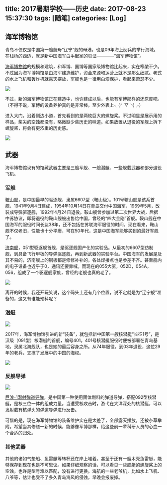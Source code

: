 title: 2017暑期学校——历史
date: 2017-08-23 15:37:30
tags: [随笔]
categories: [Log]
---
## 海军博物馆
青岛不仅仅是中国第一艘航母“辽宁”舰的母港，也是09年海上阅兵的举行海域。在栈桥的西边，就是新中国海军白手起家的见证————“海军博物馆”。

[海军博物馆](https://baike.baidu.com/item/%E6%B5%B7%E5%86%9B%E5%8D%9A%E7%89%A9%E9%A6%86)的规模和建筑，和军博、国博等国家级博物馆比起来，实在寒酸不少。不过因为海军博物馆是由海军建造维护，资金来源和运营上就不是那么细腻。老式的水上飞机和轰炸机就露天摆放，军舰也是一律用白漆保护，看起来萧瑟不少。

<!-- more -->

![](http://data.xuxinting.cn/xuxinting/2017-07-summer-school/c83d70cf3bc79f3dd0505e96b0a1cd11738b29e6.jpg)

不过，新的海军博物馆正在建造中，也许建成以后，也能有军博那样的还原度吧。（不得不说，军博的设备养护真的是非常棒，至少外表上╮(╯▽╰)╭）

进入大门，沿着侧边小道，首先看到的是两枚巨大的螺旋桨。不过明显是展示用的样品，桨尖的空蚀都没有，略微缺少些历史的味道。如果放置从退役的军舰上拆下螺旋桨，将会有更浓重的历史感。

![](http://data.xuxinting.cn/xuxinting/2017-07-summer-school/1e30e924b899a901894736c01d950a7b0308f5d2.jpg)

## 武器
海军博物馆现有的馆藏武器主要是三艘军舰、一艘潜艇、一些舰载武器和部分退役飞机。

### 军舰

[](http://data.xuxinting.cn/xuxinting/2017-07-summer-school/IMG_20170716_143922_s.jpg)

[鞍山舰](https://baike.baidu.com/item/101鞍山号驱逐舰)，是中国最早的驱逐舰，隶属6607型（鞍山级）。101号鞍山舰是该系首舰，1941年9月4日建成，1954年10月14日在青岛交付中国海军，1969年5月，改装成导弹驱逐舰，1992年4月24日退役。鞍山舰曾参加过第二次世界大战，后据中苏协议，即将退役的鞍山舰被出售给中国，曾经的“四大金刚”首舰。鞍山舰在中国海军的服役时间长达38年，还不包括在苏联海军服役的时间。现在看来，鞍山舰不仅老旧，性能也十分平庸，可在50年代，这是中国海军能够买到的最好军舰了。

[](http://data.xuxinting.cn/xuxinting/2017-07-summer-school/IMG_20170716_145147_s.jpg)

[济南舰](https://baike.baidu.com/item/105舰)，051型驱逐舰首舰，是驱逐舰国产化的实验品。从最初的6607型仿制舰，到具备飞行甲板的导弹驱逐舰，再到新武器的实验平台。中国海军的发展是及其不易的，济南舰上的钢板都是修修补补的，各处焊接点也是参差不齐。甚至舰内的电子设备也近乎于0，通讯还要靠喊。而现在的055大驱，052D，054A，056，组成了一个驱逐舰家族，曾经的老舰也真的老了。

![](http://data.xuxinting.cn/xuxinting/2017-07-summer-school/IMG_20170716_145932.jpg)

离开的时候，我还开玩笑说，这个码头上还有几个位置，说不定就是为“辽宁舰”准备的，这又有谁能预料呢？

### 潜艇

![](http://data.xuxinting.cn/xuxinting/2017-07-summer-school/29381f30e924b8996fcb1ace6e061d950b7bf655.jpg)

2017年，海军博物馆引进的新“装备”，就包括新中国第一艘核潜艇“长征1号”，是汉级（091型）核潜艇的首舰，编号401。401号核潜艇服役时便被部署在青岛基地，隶属北海舰队，也是她的最后容身之所。从74年服役，到03年退役，这位29年的老兵，支撑了发展中的中国的海权。

![](http://data.xuxinting.cn/xuxinting/2017-07-summer-school/IMG_20170716_145036_s.jpg)

### 反舰导弹

![](http://data.xuxinting.cn/xuxinting/2017-07-summer-school/908fa0ec08fa513dfcd30e283d6d55fbb3fbd9cf.jpg)

[巨浪-1潜射弹道导弹](https://baike.baidu.com/item/%E5%B7%A8%E6%B5%AA-1%E6%BD%9C%E5%B0%84%E5%BC%B9%E9%81%93%E5%AF%BC%E5%BC%B9)，是中国第一种使用固体燃料的弹道导弹，搭配092型核潜艇，是核三位一体的组成力量。当遭受核攻击时，游弋在大洋深处的核潜艇，可以发射载有核弹头的弹道导弹进行反击。

可惜的是，现在海军博物馆的装备维护实在是太差了，全部露天摆放，还被杂草攀附。希望当其修缮一新的时候，能够像军博那样，给这些前一辈科研人员的心血一个合适的归处。

### 其他武器

其他的诸如气垫船、鱼雷艇等转杯还在岸上堆着。甚至于还有一艘木壳鱼雷艇，能够保存到现在也是不可思议。如果仔细观察的话，可以看见一些舰艇的螺旋桨上的空蚀，也许是型号难以匹配，没有进行更换。海航的一些老爷机，比如水上飞机、八爷等，估计也受不了多久青岛海风的侵蚀，早晚会报废掉。

[](http://data.xuxinting.cn/xuxinting/2017-07-summer-school/IMG_20170716_143935_s.jpg)